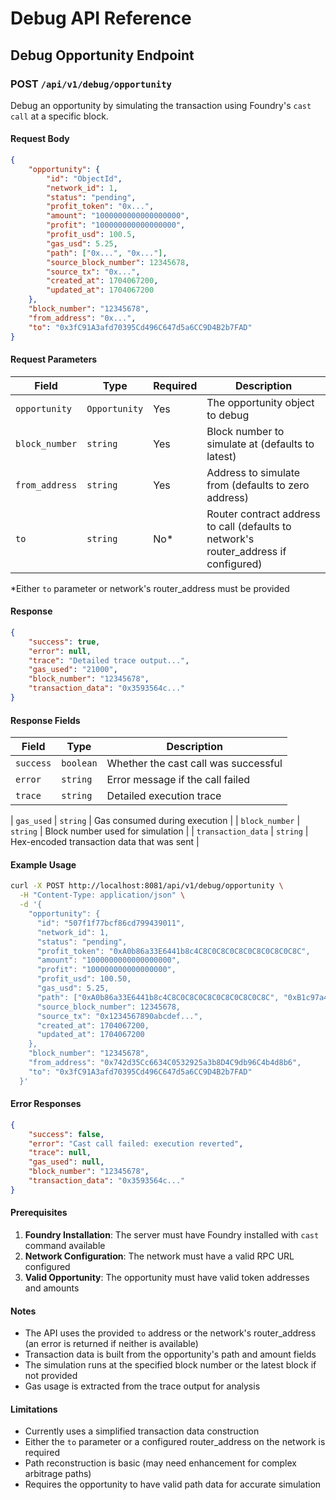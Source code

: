 # Debug API Reference

## Debug Opportunity Endpoint

### POST `/api/v1/debug/opportunity`

Debug an opportunity by simulating the transaction using Foundry's `cast call` at a specific block.

#### Request Body

```json
{
    "opportunity": {
        "id": "ObjectId",
        "network_id": 1,
        "status": "pending",
        "profit_token": "0x...",
        "amount": "1000000000000000000",
        "profit": "100000000000000000",
        "profit_usd": 100.5,
        "gas_usd": 5.25,
        "path": ["0x...", "0x..."],
        "source_block_number": 12345678,
        "source_tx": "0x...",
        "created_at": 1704067200,
        "updated_at": 1704067200
    },
    "block_number": "12345678",
    "from_address": "0x...",
    "to": "0x3fC91A3afd70395Cd496C647d5a6CC9D4B2b7FAD"
}
```

#### Request Parameters

| Field          | Type          | Required | Description                                                                          |
| -------------- | ------------- | -------- | ------------------------------------------------------------------------------------ |
| `opportunity`  | `Opportunity` | Yes      | The opportunity object to debug                                                      |
| `block_number` | `string`      | Yes       | Block number to simulate at (defaults to latest)                                     |
| `from_address` | `string`      | Yes       | Address to simulate from (defaults to zero address)                                  |
| `to`           | `string`      | No\*     | Router contract address to call (defaults to network's router_address if configured) |

\*Either `to` parameter or network's router_address must be provided

#### Response

```json
{
    "success": true,
    "error": null,
    "trace": "Detailed trace output...",
    "gas_used": "21000",
    "block_number": "12345678",
    "transaction_data": "0x3593564c..."
}
```

#### Response Fields

| Field     | Type      | Description                          |
| --------- | --------- | ------------------------------------ |
| `success` | `boolean` | Whether the cast call was successful |
| `error`   | `string`  | Error message if the call failed     |
| `trace`   | `string`  | Detailed execution trace             |

| `gas_used` | `string` | Gas consumed during execution |
| `block_number` | `string` | Block number used for simulation |
| `transaction_data` | `string` | Hex-encoded transaction data that was sent |

#### Example Usage

```bash
curl -X POST http://localhost:8081/api/v1/debug/opportunity \
  -H "Content-Type: application/json" \
  -d '{
    "opportunity": {
      "id": "507f1f77bcf86cd799439011",
      "network_id": 1,
      "status": "pending",
      "profit_token": "0xA0b86a33E6441b8c4C8C0C8C0C8C0C8C0C8C0C8C",
      "amount": "1000000000000000000",
      "profit": "100000000000000000",
      "profit_usd": 100.50,
      "gas_usd": 5.25,
      "path": ["0xA0b86a33E6441b8c4C8C0C8C0C8C0C8C0C8C0C8C", "0xB1c97a44F7552c9d5D1D1D1D1D1D1D1D1D1D1D1D1D"],
      "source_block_number": 12345678,
      "source_tx": "0x1234567890abcdef...",
      "created_at": 1704067200,
      "updated_at": 1704067200
    },
    "block_number": "12345678",
    "from_address": "0x742d35Cc6634C0532925a3b8D4C9db96C4b4d8b6",
    "to": "0x3fC91A3afd70395Cd496C647d5a6CC9D4B2b7FAD"
  }'
```

#### Error Responses

```json
{
    "success": false,
    "error": "Cast call failed: execution reverted",
    "trace": null,
    "gas_used": null,
    "block_number": "12345678",
    "transaction_data": "0x3593564c..."
}
```

#### Prerequisites

1. **Foundry Installation**: The server must have Foundry installed with `cast` command available
2. **Network Configuration**: The network must have a valid RPC URL configured
3. **Valid Opportunity**: The opportunity must have valid token addresses and amounts

#### Notes

-   The API uses the provided `to` address or the network's router_address (an error is returned if neither is available)
-   Transaction data is built from the opportunity's path and amount fields
-   The simulation runs at the specified block number or the latest block if not provided
-   Gas usage is extracted from the trace output for analysis

#### Limitations

-   Currently uses a simplified transaction data construction
-   Either the `to` parameter or a configured router_address on the network is required
-   Path reconstruction is basic (may need enhancement for complex arbitrage paths)
-   Requires the opportunity to have valid path data for accurate simulation
